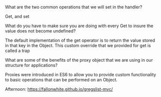 What are the two common operations that we will set in the handler?

Get, and set

What do you have to make sure you are doing with every Get to insure the value does not become undefined?

The default implementation of the get operator is to return the value stored in that key in the Object. This custom override that we provided for get is called a trap

What are some of the benefits of the proxy object that we are using in our structure for applications?

Proxies were introduced in ES6 to allow you to provide custom functionality to basic operations that can be performed on an Object.

Afternoon: https://fallonwhite.github.io/gregslist-mvc/